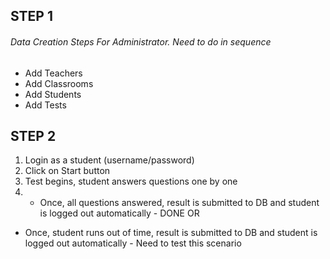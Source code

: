 ## STEP 1

###### Data Creation Steps For Administrator. Need to do in sequence
- Add Teachers
- Add Classrooms 
- Add Students
- Add Tests

## STEP 2

1. Login as a student (username/password) 
2. Click on Start button
3. Test begins, student answers questions one by one
4. - Once, all questions answered, result is submitted to DB and student is logged out automatically - DONE
     OR
  - Once, student runs out of time, result is submitted to DB and student is logged out automatically - Need to test this scenario
                      



